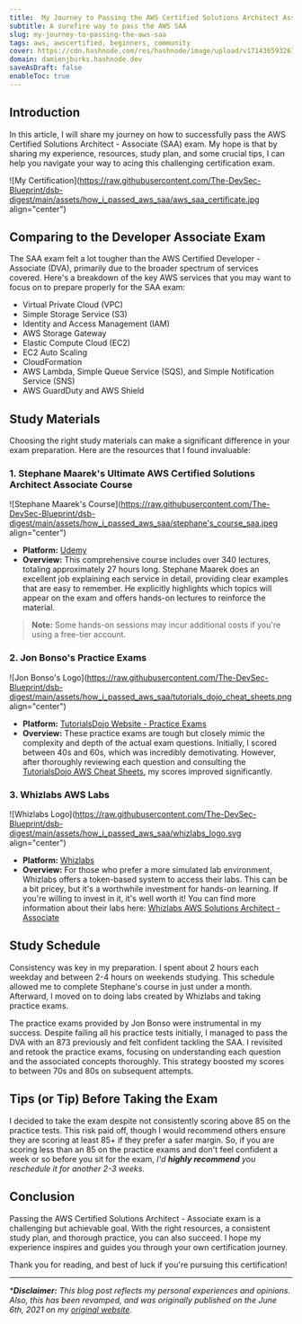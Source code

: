 ```yaml
---
title:  My Journey to Passing the AWS Certified Solutions Architect Associate Exam
subtitle: A surefire way to pass the AWS SAA
slug: my-journey-to-passing-the-aws-saa
tags: aws, awscertified, beginners, community
cover: https://cdn.hashnode.com/res/hashnode/image/upload/v1714365932617/G3PI4-dC1.jpg?auto=format
domain: damienjburks.hashnode.dev
saveAsDraft: false
enableToc: true
---
```


## Introduction

In this article, I will share my journey on how to successfully pass the AWS Certified Solutions Architect - Associate (SAA) exam. My hope is that by sharing my experience, resources, study plan, and some crucial tips, I can help you navigate your way to acing this challenging certification exam.

![My Certification](https://raw.githubusercontent.com/The-DevSec-Blueprint/dsb-digest/main/assets/how_i_passed_aws_saa/aws_saa_certificate.jpg align="center")

## Comparing to the Developer Associate Exam

The SAA exam felt a lot tougher than the AWS Certified Developer - Associate (DVA), primarily due to the broader spectrum of services covered. Here's a breakdown of the key AWS services that you may want to focus on to prepare properly for the SAA exam:

- Virtual Private Cloud (VPC)
- Simple Storage Service (S3)
- Identity and Access Management (IAM)
- AWS Storage Gateway
- Elastic Compute Cloud (EC2)
- EC2 Auto Scaling
- CloudFormation
- AWS Lambda, Simple Queue Service (SQS), and Simple Notification Service (SNS)
- AWS GuardDuty and AWS Shield

## Study Materials

Choosing the right study materials can make a significant difference in your exam preparation. Here are the resources that I found invaluable:

### 1. **Stephane Maarek's Ultimate AWS Certified Solutions Architect Associate Course**

![Stephane Maarek's Course](https://raw.githubusercontent.com/The-DevSec-Blueprint/dsb-digest/main/assets/how_i_passed_aws_saa/stephane's_course_saa.jpeg align="center")

- **Platform:** [Udemy](https://www.udemy.com/course/aws-certified-solutions-architect-associate-saa-c03/)
- **Overview:** This comprehensive course includes over 340 lectures, totaling approximately 27 hours long. Stephane Maarek does an excellent job explaining each service in detail, providing clear examples that are easy to remember. He explicitly highlights which topics will appear on the exam and offers hands-on lectures to reinforce the material.

>**Note:** Some hands-on sessions may incur additional costs if you're using a free-tier account.

### 2. **Jon Bonso's Practice Exams**

![Jon Bonso's Logo](https://raw.githubusercontent.com/The-DevSec-Blueprint/dsb-digest/main/assets/how_i_passed_aws_saa/tutorials_dojo_cheat_sheets.png align="center")

- **Platform:** [TutorialsDojo Website - Practice Exams](https://portal.tutorialsdojo.com/courses/aws-certified-solutions-architect-associate-practice-exams)
- **Overview:** These practice exams are tough but closely mimic the complexity and depth of the actual exam questions. Initially, I scored between 40s and 60s, which was incredibly demotivating. However, after thoroughly reviewing each question and consulting the [TutorialsDojo AWS Cheat Sheets](https://tutorialsdojo.com/aws-cheat-sheets/), my scores improved significantly.

### 3. **Whizlabs AWS Labs**

![Whizlabs Logo](https://raw.githubusercontent.com/The-DevSec-Blueprint/dsb-digest/main/assets/how_i_passed_aws_saa/whizlabs_logo.svg align="center")

- **Platform:** [Whizlabs](https://www.whizlabs.com/)
- **Overview:** For those who prefer a more simulated lab environment, Whizlabs offers a token-based system to access their labs. This can be a bit pricey, but it's a worthwhile investment for hands-on learning. If you're willing to invest in it, it's well worth it! You can find more information about their labs here: [Whizlabs AWS Solutions Architect - Associate](https://www.whizlabs.com/aws-solutions-architect-associate/)

## Study Schedule

Consistency was key in my preparation. I spent about 2 hours each weekday and between 2-4 hours on weekends studying. This schedule allowed me to complete Stephane's course in just under a month. Afterward, I moved on to doing labs created by Whizlabs and taking practice exams.

The practice exams provided by Jon Bonso were instrumental in my success. Despite failing all his practice tests initially, I managed to pass the DVA with an 873 previously and felt confident tackling the SAA. I revisited and retook the practice exams, focusing on understanding each question and the associated concepts thoroughly. This strategy boosted my scores to between 70s and 80s on subsequent attempts.

## Tips (or Tip) Before Taking the Exam

I decided to take the exam despite not consistently scoring above 85 on the practice tests. This risk paid off, though I would recommend others ensure they are scoring at least 85+ if they prefer a safer margin. So, if you are scoring less than an 85 on the practice exams and don't feel confident a week or so before you sit for the exam, _I'd **highly recommend** you reschedule it for another 2-3 weeks._

## Conclusion

Passing the AWS Certified Solutions Architect - Associate exam is a challenging but achievable goal. With the right resources, a consistent study plan, and thorough practice, you can also succeed. I hope my experience inspires and guides you through your own certification journey.

Thank you for reading, and best of luck if you're pursuing this certification!

---

_***Disclaimer:** This blog post reflects my personal experiences and opinions. Also, this has been revamped, and was originally published on the June 6th, 2021 on my [original website](https://dburksgtr.wixsite.com/blog/post/how-i-passed-the-aws-csa-c-02)._
